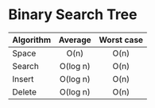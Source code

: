 # Binary Search Tree

| Algorithm     | Average  | Worst case |
| ------------- |:--------:|:----------:|
| Space         | O(n)     | O(n)       |
| Search        | O(log n) | O(n)       |
| Insert        | O(log n) | O(n)       |
| Delete        | O(log n) | O(n)       |
